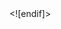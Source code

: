 <html xmlns:v="urn:schemas-microsoft-com:vml"
xmlns:o="urn:schemas-microsoft-com:office:office"
xmlns:x="urn:schemas-microsoft-com:office:excel"
xmlns="http://www.w3.org/TR/REC-html40">

<head>
<meta name="Excel Workbook Frameset">
<meta http-equiv=Content-Type content="text/html; charset=windows-1252">
<meta name=ProgId content=Excel.Sheet>
<meta name=Generator content="Microsoft Excel 15">
<link rel=File-List href="FRASES%20PADR�ES_arquivos/filelist.xml">
<![if !supportTabStrip]>
<link id="shLink" href="FRASES%20PADR�ES_arquivos/sheet001.htm">
<link id="shLink" href="FRASES%20PADR�ES_arquivos/sheet002.htm">
<link id="shLink" href="FRASES%20PADR�ES_arquivos/sheet003.htm">
<link id="shLink" href="FRASES%20PADR�ES_arquivos/sheet004.htm">
<link id="shLink" href="FRASES%20PADR�ES_arquivos/sheet005.htm">
<link id="shLink" href="FRASES%20PADR�ES_arquivos/sheet006.htm">
<link id="shLink" href="FRASES%20PADR�ES_arquivos/sheet007.htm">
<link id="shLink" href="FRASES%20PADR�ES_arquivos/sheet008.htm">
<link id="shLink" href="FRASES%20PADR�ES_arquivos/sheet009.htm">
<link id="shLink" href="FRASES%20PADR�ES_arquivos/sheet010.htm">
<link id="shLink" href="FRASES%20PADR�ES_arquivos/sheet011.htm">
<link id="shLink" href="FRASES%20PADR�ES_arquivos/sheet012.htm">
<link id="shLink" href="FRASES%20PADR�ES_arquivos/sheet013.htm">
<link id="shLink" href="FRASES%20PADR�ES_arquivos/sheet014.htm">
<link id="shLink" href="FRASES%20PADR�ES_arquivos/sheet015.htm">
<link id="shLink" href="FRASES%20PADR�ES_arquivos/sheet016.htm">
<link id="shLink" href="FRASES%20PADR�ES_arquivos/sheet017.htm">
<link id="shLink" href="FRASES%20PADR�ES_arquivos/sheet018.htm">
<link id="shLink" href="FRASES%20PADR�ES_arquivos/sheet019.htm">
<link id="shLink" href="FRASES%20PADR�ES_arquivos/sheet020.htm">

<link id="shLink">

<script language="JavaScript">
<!--
 var c_lTabs=20;

 var c_rgszSh=new Array(c_lTabs);
 c_rgszSh[0] = "INICIO";
 c_rgszSh[1] = "1";
 c_rgszSh[2] = "2";
 c_rgszSh[3] = "3";
 c_rgszSh[4] = "4";
 c_rgszSh[5] = "5";
 c_rgszSh[6] = "6";
 c_rgszSh[7] = "7";
 c_rgszSh[8] = "8";
 c_rgszSh[9] = "9";
 c_rgszSh[10] = "10";
 c_rgszSh[11] = "11";
 c_rgszSh[12] = "12";
 c_rgszSh[13] = "13";
 c_rgszSh[14] = "14";
 c_rgszSh[15] = "15";
 c_rgszSh[16] = "16";
 c_rgszSh[17] = "17";
 c_rgszSh[18] = "18";
 c_rgszSh[19] = "19";



 var c_rgszClr=new Array(8);
 c_rgszClr[0]="window";
 c_rgszClr[1]="buttonface";
 c_rgszClr[2]="windowframe";
 c_rgszClr[3]="windowtext";
 c_rgszClr[4]="threedlightshadow";
 c_rgszClr[5]="threedhighlight";
 c_rgszClr[6]="threeddarkshadow";
 c_rgszClr[7]="threedshadow";

 var g_iShCur;
 var g_rglTabX=new Array(c_lTabs);

function fnGetIEVer()
{
 var ua=window.navigator.userAgent
 var msie=ua.indexOf("MSIE")
 if (msie>0 && window.navigator.platform=="Win32")
  return parseInt(ua.substring(msie+5,ua.indexOf(".", msie)));
 else
  return 0;
}

function fnBuildFrameset()
{
 var szHTML="<frameset rows=\"*,18\" border=0 width=0 frameborder=no framespacing=0>"+
  "<frame src=\""+document.all.item("shLink")[0].href+"\" name=\"frSheet\" noresize>"+
  "<frameset cols=\"54,*\" border=0 width=0 frameborder=no framespacing=0>"+
  "<frame src=\"\" name=\"frScroll\" marginwidth=0 marginheight=0 scrolling=no>"+
  "<frame src=\"\" name=\"frTabs\" marginwidth=0 marginheight=0 scrolling=no>"+
  "</frameset></frameset><plaintext>";

 with (document) {
  open("text/html","replace");
  write(szHTML);
  close();
 }

 fnBuildTabStrip();
}

function fnBuildTabStrip()
{
 var szHTML=
  "<html><head><style>.clScroll {font:8pt Courier New;color:"+c_rgszClr[6]+";cursor:default;line-height:10pt;}"+
  ".clScroll2 {font:10pt Arial;color:"+c_rgszClr[6]+";cursor:default;line-height:11pt;}</style></head>"+
  "<body onclick=\"event.returnValue=false;\" ondragstart=\"event.returnValue=false;\" onselectstart=\"event.returnValue=false;\" bgcolor="+c_rgszClr[4]+" topmargin=0 leftmargin=0><table cellpadding=0 cellspacing=0 width=100%>"+
  "<tr><td colspan=6 height=1 bgcolor="+c_rgszClr[2]+"></td></tr>"+
  "<tr><td style=\"font:1pt\">&nbsp;<td>"+
  "<td valign=top id=tdScroll class=\"clScroll\" onclick=\"parent.fnFastScrollTabs(0);\" onmouseover=\"parent.fnMouseOverScroll(0);\" onmouseout=\"parent.fnMouseOutScroll(0);\"><a>&#171;</a></td>"+
  "<td valign=top id=tdScroll class=\"clScroll2\" onclick=\"parent.fnScrollTabs(0);\" ondblclick=\"parent.fnScrollTabs(0);\" onmouseover=\"parent.fnMouseOverScroll(1);\" onmouseout=\"parent.fnMouseOutScroll(1);\"><a>&lt</a></td>"+
  "<td valign=top id=tdScroll class=\"clScroll2\" onclick=\"parent.fnScrollTabs(1);\" ondblclick=\"parent.fnScrollTabs(1);\" onmouseover=\"parent.fnMouseOverScroll(2);\" onmouseout=\"parent.fnMouseOutScroll(2);\"><a>&gt</a></td>"+
  "<td valign=top id=tdScroll class=\"clScroll\" onclick=\"parent.fnFastScrollTabs(1);\" onmouseover=\"parent.fnMouseOverScroll(3);\" onmouseout=\"parent.fnMouseOutScroll(3);\"><a>&#187;</a></td>"+
  "<td style=\"font:1pt\">&nbsp;<td></tr></table></body></html>";

 with (frames['frScroll'].document) {
  open("text/html","replace");
  write(szHTML);
  close();
 }

 szHTML =
  "<html><head>"+
  "<style>A:link,A:visited,A:active {text-decoration:none;"+"color:"+c_rgszClr[3]+";}"+
  ".clTab {cursor:hand;background:"+c_rgszClr[1]+";font:9pt Arial;padding-left:3px;padding-right:3px;text-align:center;}"+
  ".clBorder {background:"+c_rgszClr[2]+";font:1pt;}"+
  "</style></head><body onload=\"parent.fnInit();\" onselectstart=\"event.returnValue=false;\" ondragstart=\"event.returnValue=false;\" bgcolor="+c_rgszClr[4]+
  " topmargin=0 leftmargin=0><table id=tbTabs cellpadding=0 cellspacing=0>";

 var iCellCount=(c_lTabs+1)*2;

 var i;
 for (i=0;i<iCellCount;i+=2)
  szHTML+="<col width=1><col>";

 var iRow;
 for (iRow=0;iRow<6;iRow++) {

  szHTML+="<tr>";

  if (iRow==5)
   szHTML+="<td colspan="+iCellCount+"></td>";
  else {
   if (iRow==0) {
    for(i=0;i<iCellCount;i++)
     szHTML+="<td height=1 class=\"clBorder\"></td>";
   } else if (iRow==1) {
    for(i=0;i<c_lTabs;i++) {
     szHTML+="<td height=1 nowrap class=\"clBorder\">&nbsp;</td>";
     szHTML+=
      "<td id=tdTab height=1 nowrap class=\"clTab\" onmouseover=\"parent.fnMouseOverTab("+i+");\" onmouseout=\"parent.fnMouseOutTab("+i+");\">"+
      "<a href=\""+document.all.item("shLink")[i].href+"\" target=\"frSheet\" id=aTab>&nbsp;"+c_rgszSh[i]+"&nbsp;</a></td>";
    }
    szHTML+="<td id=tdTab height=1 nowrap class=\"clBorder\"><a id=aTab>&nbsp;</a></td><td width=100%></td>";
   } else if (iRow==2) {
    for (i=0;i<c_lTabs;i++)
     szHTML+="<td height=1></td><td height=1 class=\"clBorder\"></td>";
    szHTML+="<td height=1></td><td height=1></td>";
   } else if (iRow==3) {
    for (i=0;i<iCellCount;i++)
     szHTML+="<td height=1></td>";
   } else if (iRow==4) {
    for (i=0;i<c_lTabs;i++)
     szHTML+="<td height=1 width=1></td><td height=1></td>";
    szHTML+="<td height=1 width=1></td><td></td>";
   }
  }
  szHTML+="</tr>";
 }

 szHTML+="</table></body></html>";
 with (frames['frTabs'].document) {
  open("text/html","replace");
  charset=document.charset;
  write(szHTML);
  close();
 }
}

function fnInit()
{
 g_rglTabX[0]=0;
 var i;
 for (i=1;i<=c_lTabs;i++)
  with (frames['frTabs'].document.all.tbTabs.rows[1].cells[fnTabToCol(i-1)])
   g_rglTabX[i]=offsetLeft+offsetWidth-6;
}

function fnTabToCol(iTab)
{
 return 2*iTab+1;
}

function fnNextTab(fDir)
{
 var iNextTab=-1;
 var i;

 with (frames['frTabs'].document.body) {
  if (fDir==0) {
   if (scrollLeft>0) {
    for (i=0;i<c_lTabs&&g_rglTabX[i]<scrollLeft;i++);
    if (i<c_lTabs)
     iNextTab=i-1;
   }
  } else {
   if (g_rglTabX[c_lTabs]+6>offsetWidth+scrollLeft) {
    for (i=0;i<c_lTabs&&g_rglTabX[i]<=scrollLeft;i++);
    if (i<c_lTabs)
     iNextTab=i;
   }
  }
 }
 return iNextTab;
}

function fnScrollTabs(fDir)
{
 var iNextTab=fnNextTab(fDir);

 if (iNextTab>=0) {
  frames['frTabs'].scroll(g_rglTabX[iNextTab],0);
  return true;
 } else
  return false;
}

function fnFastScrollTabs(fDir)
{
 if (c_lTabs>16)
  frames['frTabs'].scroll(g_rglTabX[fDir?c_lTabs-1:0],0);
 else
  if (fnScrollTabs(fDir)>0) window.setTimeout("fnFastScrollTabs("+fDir+");",5);
}

function fnSetTabProps(iTab,fActive)
{
 var iCol=fnTabToCol(iTab);
 var i;

 if (iTab>=0) {
  with (frames['frTabs'].document.all) {
   with (tbTabs) {
    for (i=0;i<=4;i++) {
     with (rows[i]) {
      if (i==0)
       cells[iCol].style.background=c_rgszClr[fActive?0:2];
      else if (i>0 && i<4) {
       if (fActive) {
        cells[iCol-1].style.background=c_rgszClr[2];
        cells[iCol].style.background=c_rgszClr[0];
        cells[iCol+1].style.background=c_rgszClr[2];
       } else {
        if (i==1) {
         cells[iCol-1].style.background=c_rgszClr[2];
         cells[iCol].style.background=c_rgszClr[1];
         cells[iCol+1].style.background=c_rgszClr[2];
        } else {
         cells[iCol-1].style.background=c_rgszClr[4];
         cells[iCol].style.background=c_rgszClr[(i==2)?2:4];
         cells[iCol+1].style.background=c_rgszClr[4];
        }
       }
      } else
       cells[iCol].style.background=c_rgszClr[fActive?2:4];
     }
    }
   }
   with (aTab[iTab].style) {
    cursor=(fActive?"default":"hand");
    color=c_rgszClr[3];
   }
  }
 }
}

function fnMouseOverScroll(iCtl)
{
 frames['frScroll'].document.all.tdScroll[iCtl].style.color=c_rgszClr[7];
}

function fnMouseOutScroll(iCtl)
{
 frames['frScroll'].document.all.tdScroll[iCtl].style.color=c_rgszClr[6];
}

function fnMouseOverTab(iTab)
{
 if (iTab!=g_iShCur) {
  var iCol=fnTabToCol(iTab);
  with (frames['frTabs'].document.all) {
   tdTab[iTab].style.background=c_rgszClr[5];
  }
 }
}

function fnMouseOutTab(iTab)
{
 if (iTab>=0) {
  var elFrom=frames['frTabs'].event.srcElement;
  var elTo=frames['frTabs'].event.toElement;

  if ((!elTo) ||
   (elFrom.tagName==elTo.tagName) ||
   (elTo.tagName=="A" && elTo.parentElement!=elFrom) ||
   (elFrom.tagName=="A" && elFrom.parentElement!=elTo)) {

   if (iTab!=g_iShCur) {
    with (frames['frTabs'].document.all) {
     tdTab[iTab].style.background=c_rgszClr[1];
    }
   }
  }
 }
}

function fnSetActiveSheet(iSh)
{
 if (iSh!=g_iShCur) {
  fnSetTabProps(g_iShCur,false);
  fnSetTabProps(iSh,true);
  g_iShCur=iSh;
 }
}

 window.g_iIEVer=fnGetIEVer();
 if (window.g_iIEVer>=4)
  fnBuildFrameset();
//-->
</script>
<![endif]><!--[if gte mso 9]><xml>
 <x:ExcelWorkbook>
  <x:ExcelWorksheets>
   <x:ExcelWorksheet>
    <x:Name>INICIO</x:Name>
    <x:WorksheetSource HRef="FRASES%20PADR�ES_arquivos/sheet001.htm"/>
   </x:ExcelWorksheet>
   <x:ExcelWorksheet>
    <x:Name>1</x:Name>
    <x:WorksheetSource HRef="FRASES%20PADR�ES_arquivos/sheet002.htm"/>
   </x:ExcelWorksheet>
   <x:ExcelWorksheet>
    <x:Name>2</x:Name>
    <x:WorksheetSource HRef="FRASES%20PADR�ES_arquivos/sheet003.htm"/>
   </x:ExcelWorksheet>
   <x:ExcelWorksheet>
    <x:Name>3</x:Name>
    <x:WorksheetSource HRef="FRASES%20PADR�ES_arquivos/sheet004.htm"/>
   </x:ExcelWorksheet>
   <x:ExcelWorksheet>
    <x:Name>4</x:Name>
    <x:WorksheetSource HRef="FRASES%20PADR�ES_arquivos/sheet005.htm"/>
   </x:ExcelWorksheet>
   <x:ExcelWorksheet>
    <x:Name>5</x:Name>
    <x:WorksheetSource HRef="FRASES%20PADR�ES_arquivos/sheet006.htm"/>
   </x:ExcelWorksheet>
   <x:ExcelWorksheet>
    <x:Name>6</x:Name>
    <x:WorksheetSource HRef="FRASES%20PADR�ES_arquivos/sheet007.htm"/>
   </x:ExcelWorksheet>
   <x:ExcelWorksheet>
    <x:Name>7</x:Name>
    <x:WorksheetSource HRef="FRASES%20PADR�ES_arquivos/sheet008.htm"/>
   </x:ExcelWorksheet>
   <x:ExcelWorksheet>
    <x:Name>8</x:Name>
    <x:WorksheetSource HRef="FRASES%20PADR�ES_arquivos/sheet009.htm"/>
   </x:ExcelWorksheet>
   <x:ExcelWorksheet>
    <x:Name>9</x:Name>
    <x:WorksheetSource HRef="FRASES%20PADR�ES_arquivos/sheet010.htm"/>
   </x:ExcelWorksheet>
   <x:ExcelWorksheet>
    <x:Name>10</x:Name>
    <x:WorksheetSource HRef="FRASES%20PADR�ES_arquivos/sheet011.htm"/>
   </x:ExcelWorksheet>
   <x:ExcelWorksheet>
    <x:Name>11</x:Name>
    <x:WorksheetSource HRef="FRASES%20PADR�ES_arquivos/sheet012.htm"/>
   </x:ExcelWorksheet>
   <x:ExcelWorksheet>
    <x:Name>12</x:Name>
    <x:WorksheetSource HRef="FRASES%20PADR�ES_arquivos/sheet013.htm"/>
   </x:ExcelWorksheet>
   <x:ExcelWorksheet>
    <x:Name>13</x:Name>
    <x:WorksheetSource HRef="FRASES%20PADR�ES_arquivos/sheet014.htm"/>
   </x:ExcelWorksheet>
   <x:ExcelWorksheet>
    <x:Name>14</x:Name>
    <x:WorksheetSource HRef="FRASES%20PADR�ES_arquivos/sheet015.htm"/>
   </x:ExcelWorksheet>
   <x:ExcelWorksheet>
    <x:Name>15</x:Name>
    <x:WorksheetSource HRef="FRASES%20PADR�ES_arquivos/sheet016.htm"/>
   </x:ExcelWorksheet>
   <x:ExcelWorksheet>
    <x:Name>16</x:Name>
    <x:WorksheetSource HRef="FRASES%20PADR�ES_arquivos/sheet017.htm"/>
   </x:ExcelWorksheet>
   <x:ExcelWorksheet>
    <x:Name>17</x:Name>
    <x:WorksheetSource HRef="FRASES%20PADR�ES_arquivos/sheet018.htm"/>
   </x:ExcelWorksheet>
   <x:ExcelWorksheet>
    <x:Name>18</x:Name>
    <x:WorksheetSource HRef="FRASES%20PADR�ES_arquivos/sheet019.htm"/>
   </x:ExcelWorksheet>
   <x:ExcelWorksheet>
    <x:Name>19</x:Name>
    <x:WorksheetSource HRef="FRASES%20PADR�ES_arquivos/sheet020.htm"/>
   </x:ExcelWorksheet>
  </x:ExcelWorksheets>
  <x:Stylesheet HRef="FRASES%20PADR�ES_arquivos/stylesheet.css"/>
  <x:WindowHeight>11865</x:WindowHeight>
  <x:WindowWidth>28800</x:WindowWidth>
  <x:WindowTopX>32767</x:WindowTopX>
  <x:WindowTopY>32767</x:WindowTopY>
  <x:TabRatio>984</x:TabRatio>
  <x:ProtectStructure>False</x:ProtectStructure>
  <x:ProtectWindows>False</x:ProtectWindows>
 </x:ExcelWorkbook>
</xml><![endif]-->
</head>

<frameset rows="*,39" border=0 width=0 frameborder=no framespacing=0>
 <frame src="FRASES%20PADR�ES_arquivos/sheet001.htm" name="frSheet">
 <frame src="FRASES%20PADR�ES_arquivos/tabstrip.htm" name="frTabs" marginwidth=0 marginheight=0>
 <noframes>
  <body>
   <p>Esta p�gina usa quadros, mas o seu navegador n�o d� suporte para eles.</p>
  </body>
 </noframes>
</frameset>
</html>
